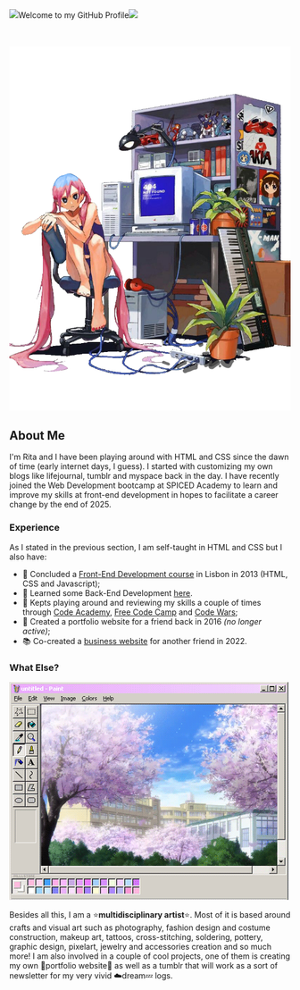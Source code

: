 
<div class="banner">
  <img src="https://64.media.tumblr.com/362d6f20d870ed58f86a5e7fffe8ad56/327b930877d67bb1-14/s100x200/3f944090fd466dede9b2696f521e4826575f4942.gifv">Welcome to my GitHub Profile<img src="https://64.media.tumblr.com/f953c20a7151039463b661fbbb0e2ab4/327b930877d67bb1-db/s100x200/b53905543d315dd387e87edcaec25561d03fe0c6.gifv">
</div>
<br></br>


![Profile Banner](/profile.png)

## About Me
I'm Rita and I have been playing around with HTML and CSS since the dawn of time (early internet days, I guess). I started with customizing my own blogs like lifejournal, tumblr and myspace back in the day. I have recently joined the Web Development bootcamp at SPICED Academy to learn and improve my skills at front-end development in hopes to facilitate a career change by the end of 2025.


### Experience 
As I stated in the previous section, I am self-taught in HTML and CSS but I also have:
- 🌱 Concluded a [Front-End Development course](https://flag.pt/) in Lisbon in 2013 (HTML, CSS and Javascript);
- 📝 Learned some Back-End Development [here](https://flag.pt/).
- 🔭 Kepts playing around and reviewing my skills a couple of times through [Code Academy](https://www.codecademy.com/), [Free Code Camp](https://www.freecodecamp.org/) and [Code Wars](https://www.codewars.com/);
- 🎨 Created a portfolio website for a friend back in 2016 <i>(no longer active)</i>;
- 📚 Co-created a [business website](https://www.adumatory.com) for another friend in 2022.

### What Else? 
![What Else Image](/paint.gif)

Besides all this, I am a ⭐<b>multidisciplinary artist</b>⭐. Most of it is based around crafts and visual art such as photography, fashion design and costume construction, makeup art, tattoos, cross-stitching, soldering, pottery, graphic design, pixelart, jewelry and accessories creation and so much more! 
I am also involved in a couple of cool projects, one of them is creating my own 🐛portfolio website🐛 as well as a tumblr that will work as a sort of newsletter for my very vivid ☁️dream💤 logs.


